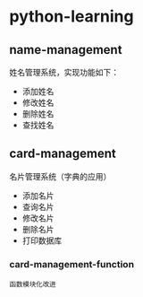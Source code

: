 # python-learning

## name-management
姓名管理系统，实现功能如下：
* 添加姓名
* 修改姓名
* 删除姓名
* 查找姓名

## card-management
名片管理系统（字典的应用）
* 添加名片
* 查询名片
* 修改名片
* 删除名片
* 打印数据库
### card-management-function
    函数模块化改进